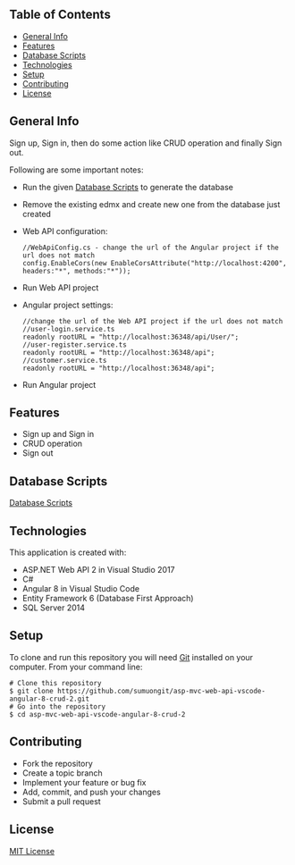 ## Table of Contents
* [General Info](#general-info)
* [Features](#features)
* [Database Scripts](#database-scripts)
* [Technologies](#technologies)
* [Setup](#setup)
* [Contributing](#contributing)
* [License](#license)

## General Info
Sign up, Sign in, then do some action like CRUD operation and finally Sign out.

Following are some important notes:
* Run the given [Database Scripts](https://github.com/sumuongit/asp-mvc-web-api-vscode-angular-8-crud-2/tree/master/WebAPI/WebAPI/Database_Scripts) to generate the database
* Remove the existing edmx and create new one from the database just created
* Web API configuration:

  ```
  //WebApiConfig.cs - change the url of the Angular project if the url does not match
  config.EnableCors(new EnableCorsAttribute("http://localhost:4200", headers:"*", methods:"*"));  
  ```
* Run Web API project
* Angular project settings:
  
  ```
  //change the url of the Web API project if the url does not match
  //user-login.service.ts
  readonly rootURL = "http://localhost:36348/api/User/";
  //user-register.service.ts
  readonly rootURL = "http://localhost:36348/api";  
  //customer.service.ts 
  readonly rootURL = "http://localhost:36348/api";
  ```
* Run Angular project

## Features
* Sign up and Sign in
* CRUD operation
* Sign out

## Database Scripts
[Database Scripts](https://github.com/sumuongit/asp-mvc-web-api-vscode-angular-8-crud-2/tree/master/WebAPI/WebAPI/Database_Scripts)
	
## Technologies
This application is created with:
* ASP.NET Web API 2 in Visual Studio 2017
* C# 
* Angular 8 in Visual Studio Code
* Entity Framework 6 (Database First Approach)
* SQL Server 2014
	
## Setup
To clone and run this repository you will need [Git](https://git-scm.com/) installed on your computer. From your command line:

```
# Clone this repository
$ git clone https://github.com/sumuongit/asp-mvc-web-api-vscode-angular-8-crud-2.git
# Go into the repository
$ cd asp-mvc-web-api-vscode-angular-8-crud-2
```

## Contributing
* Fork the repository
* Create a topic branch
* Implement your feature or bug fix
* Add, commit, and push your changes
* Submit a pull request

## License
[MIT License](https://github.com/sumuongit/asp-mvc-web-api-vscode-angular-8-crud-2/blob/master/LICENSE)
